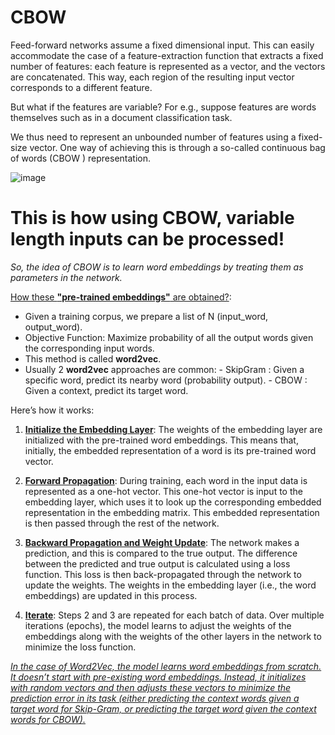 # CBOW

Feed-forward networks assume a fixed dimensional input. This can easily accommodate the case of a feature-extraction function that extracts a fixed number of features: each feature is represented as a vector, and the vectors are concatenated. This
way, each region of the resulting input vector corresponds to a different feature.

But what if the features are variable? For e.g., suppose features are words themselves such as in a document classification task.

We thus need to represent an unbounded number of features using a fixed-size vector. One way of achieving this is through a so-called continuous bag of words (CBOW ) representation.

![image](https://github.com/netgvarun2012/portfolio/assets/93938450/7c9ac59f-3297-4522-9889-7179ddfdbb94)

# This is how using CBOW, variable length inputs can be processed!

*So, the idea of CBOW is to learn word embeddings by treating them as parameters in the network.*

   <ins>How these **"pre-trained embeddings"** are obtained?</ins>:
   - Given a training corpus, we prepare a list of N (input_word, output_word).
  - Objective Function: Maximize probability of all the output words given the corresponding input words.
  - This method is called **word2vec**.
  - Usually 2 **word2vec** approaches are common:
        - SkipGram : Given a specific word, predict its nearby word (probability output).
        - CBOW : Given a context, predict its target word.
    
   Here’s how it works:

   1. <ins>**Initialize the Embedding Layer**</ins>: The weights of the embedding layer are initialized with the pre-trained word embeddings. This means that, initially, the embedded representation of a word is its pre-trained word vector.

   2. <ins>**Forward Propagation**</ins>: During training, each word in the input data is represented as a one-hot vector. This one-hot vector is input to the embedding layer, which uses it to look up the corresponding embedded    representation in the embedding matrix. This embedded representation is then passed through the rest of the network.

  3. <ins>**Backward Propagation and Weight Update**</ins>: The network makes a prediction, and this is compared to the true output. The difference between the predicted and true output is calculated using a loss function. This loss is then back-propagated through the network to update the weights. The weights in the embedding layer (i.e., the word embeddings) are updated in this process.

  4. <ins>**Iterate**</ins>: Steps 2 and 3 are repeated for each batch of data. Over multiple iterations (epochs), the model learns to adjust the weights of the embeddings along with the weights of the other layers in the network to minimize the loss function.

*<ins>In the case of Word2Vec, the model learns word embeddings from scratch. It doesn’t start with pre-existing word embeddings. Instead, it initializes with random vectors and then adjusts these vectors to minimize the prediction error in its task (either predicting the context words given a target word for Skip-Gram, or predicting the target word given the context words for CBOW).</ins>*
